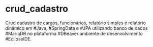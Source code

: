 # crud_cadastro
Crud cadastro de cargos, funcionários, relatório simples e relatório dinâmico em #Java, #SpringData e #JPA utilizando banco de dados #MariaDB no plataforma #DBeaver ambiente de desenvolvimento #EclipseIDE.

